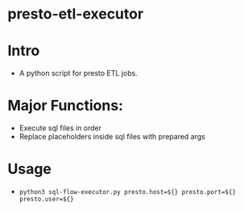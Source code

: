 # presto-etl-executor
# Intro
- A python script for presto ETL jobs. 
# Major Functions:
- Execute sql files in order
- Replace placeholders inside sql files with prepared args
# Usage
- `python3 sql-flow-executor.py presto.host=${} presto.port=${} presto.user=${}`
